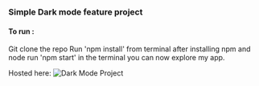 ### Simple Dark mode feature project

#### To run :
Git clone the repo
Run 'npm install' from terminal after installing npm and node
run 'npm start' in the terminal
you can now explore my app.


Hosted here: ![Dark Mode Project](https://react-dark-mode1.netlify.app/)